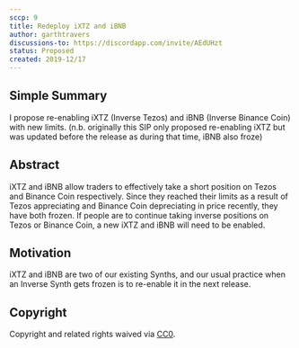 ```yaml
---
sccp: 9
title: Redeploy iXTZ and iBNB
author: garthtravers
discussions-to: https://discordapp.com/invite/AEdUHzt
status: Proposed
created: 2019-12/17
---
```


## Simple Summary
I propose re-enabling iXTZ (Inverse Tezos) and iBNB (Inverse Binance Coin) with new limits. 
(n.b. originally this SIP only proposed re-enabling iXTZ but was updated before the release as during that time, iBNB also froze)

## Abstract
iXTZ and iBNB allow traders to effectively take a short position on Tezos and Binance Coin respectively. Since they reached their limits as a result of Tezos appreciating and Binance Coin depreciating in price recently, they have both frozen. If people are to continue taking inverse positions on Tezos or Binance Coin, a new iXTZ and iBNB will need to be enabled. 

## Motivation
iXTZ and iBNB are two of our existing Synths, and our usual practice when an Inverse Synth gets frozen is to re-enable it in the next release. 

## Copyright
Copyright and related rights waived via [CC0](https://creativecommons.org/publicdomain/zero/1.0/).
